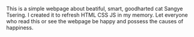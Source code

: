 This is a simple webpage about beatiful, smart, goodharted cat Sangye Tsering. I created it to refresh HTML CSS JS in my memory. 
Let everyone who read this or see the webpage be happy and possess the causes of happiness.
